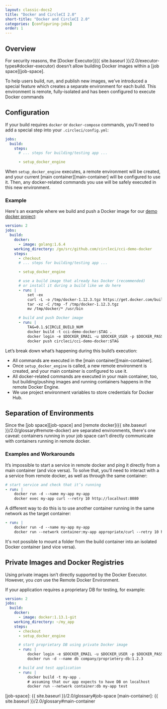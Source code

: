 ```yaml
---
layout: classic-docs2
title: "Docker and CircleCI 2.0"
short-title: "Docker and CircleCI 2.0"
categories: [configuring-jobs]
order: 1
---
```


## Overview
For security reasons, the [Docker Executor]({{ site.baseurl }}/2.0/executor-types#docker-executor) doesn’t allow building Docker images within a [job space][job-space].

To help users build, run, and publish new images, we’ve introduced a special feature which creates a separate environment for each build. This environment is remote, fully-isolated and has been configured to execute Docker commands

## Configuration
If your build requires `docker` or `docker-compose` commands, you’ll need to add a special step into your `.circleci/config.yml`:

```YAML
jobs:
  build:
    steps:
      # ... steps for building/testing app ...

      - setup_docker_engine
```

When `setup_docker_engine` executes, a remote environment will be created, and your current [main container][main-container] will be configured to use it. Then, any docker-related commands you use will be safely executed in this new environment.

### Example
Here's an example where we build and push a Docker image for our [demo docker project](https://github.com/circleci/cci-demo-docker):

```YAML
version: 2
jobs:
  build:
    docker:
      - image: golang:1.6.4
    working_directory: /go/src/github.com/circleci/cci-demo-docker
    steps:
      - checkout
      # ... steps for building/testing app ...

      - setup_docker_engine

      # use a build image that already has Docker (recommended)
      # or install it during a build like we do here
      - run: |
          set -ex
          curl -L -o /tmp/docker-1.12.3.tgz https://get.docker.com/builds/Linux/x86_64/docker-1.12.3.tgz
          tar -xz -C /tmp -f /tmp/docker-1.12.3.tgz
          mv /tmp/docker/* /usr/bin

      # build and push Docker image
      - run: |
          TAG=0.1.$CIRCLE_BUILD_NUM
          docker build -t cci-demo-docker:$TAG .
          docker login -e $DOCKER_EMAIL -u $DOCKER_USER -p $DOCKER_PASS
          docker push circleci/cci-demo-docker:$TAG
```

Let’s break down what’s happening during this build’s execution:

- All commands are executed in the [main container][main-container].
- Once `setup_docker_engine` is called, a new remote environment is created, and your main container is configured to use it.
- All docker-related commands are executed in your main container, too, but building/pushing images and running containers happens in the remote Docker Engine.
- We use project environment variables to store credentials for Docker Hub.

## Separation of Environments
Since the [job space][job-space] and [remote docker]({{ site.baseurl }}/2.0/glossary#remote-docker) are separated environments, there's one caveat: containers running in your job space can’t directly communicate with containers running in remote docker.

### Examples and Workarounds
It’s impossible to start a service in remote docker and ping it directly from a main container (and vice versa). To solve that, you’ll need to interact with a a service from remote docker, as well as through the same container:

```YAML
# start service and check that it’s running
- run: |
    docker run -d --name my-app my-app
    docker exec my-app curl --retry 10 http://localhost:8080
```

A different way to do this is to use another container running in the same network as the target container:

```YAML
- run: |
    docker run -d --name my-app my-app
    docker run --network container:my-app appropriate/curl --retry 10 http://localhost:8080
```

 It's not possible to mount a folder from the build container into an isolated Docker container (and vice versa).

## Private Images and Docker Registries
Using private images isn’t directly supported by the Docker Executor. However, you _can_ use the Remote Docker Environment.

If your application requires a proprietary DB for testing, for example:

```YAML
version: 2
jobs:
  build:
    docker:
      - image: docker:1.13.1-git
    working_directory: ~/my_app
    steps:
      - checkout
      - setup_docker_engine

      # start proprietary DB using private Docker image
      - run: |
          docker login -e $DOCKER_EMAIL -u $DOCKER_USER -p $DOCKER_PASS
          docker run -d --name db company/proprietery-db:1.2.3

      # build and test application
      - run: |
          docker build -t my-app .
          # assuming that our app expects to have DB on localhost
          docker run --network container:db my-app test
```

[job-space]: {{ site.baseurl }}/2.0/glossary#job-space
[main-container]: {{ site.baseurl }}/2.0/glossary#main-container
